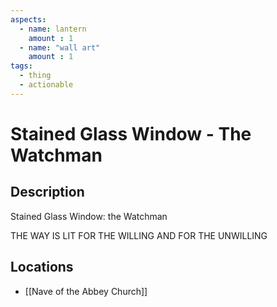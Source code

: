 ```yaml
---
aspects: 
  - name: lantern
    amount : 1
  - name: "wall art"
    amount : 1
tags:
  - thing
  - actionable
---
```


# Stained Glass Window - The Watchman

## Description
Stained Glass Window: the Watchman

THE WAY IS LIT FOR THE WILLING AND FOR THE UNWILLING
## Locations
- [[Nave of the Abbey Church]]